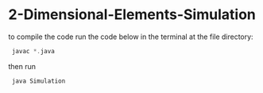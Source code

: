 # 2-Dimensional-Elements-Simulation

to compile the code run the code below in the terminal at the file directory:

```C
 javac *.java
```
then run

```C
 java Simulation
```
